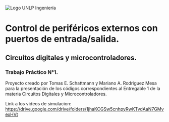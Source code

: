 ![Logo UNLP Ingeniería](https://external-content.duckduckgo.com/iu/?u=https%3A%2F%2Fcienciasbasicas.ing.unlp.edu.ar%2Fwp-content%2Fuploads%2F2017%2F05%2Ffi.png&f=1&nofb=1&ipt=ef778673a65cdefb2630fb5debaaf7d51b705ec526a6b2a1ab5623a534831289&ipo=images)

# Control de periféricos externos con puertos de entrada/salida.
## Circuitos digitales y microcontroladores.
### Trabajo Práctico N°1.
Proyecto creado por Tomas E. Schattmann y Mariano A. Rodriguez Mesa para la presentación de los códigos correspondientes al Entregable 1 de la materia Circuitos Digitales y Microcontroladores.

Link a los videos de simulacion: 
https://drive.google.com/drive/folders/1jhaKCGSw5cnhpyRwKTvdAaN7GMvexHVt

